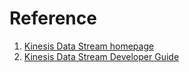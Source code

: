 # Reference
1. [Kinesis Data Stream homepage](https://aws.amazon.com/kinesis/data-streams/?nc=sn&loc=2&dn=2)
2. [Kinesis Data Stream Developer Guide](https://docs.aws.amazon.com/streams/latest/dev/introduction.html)
